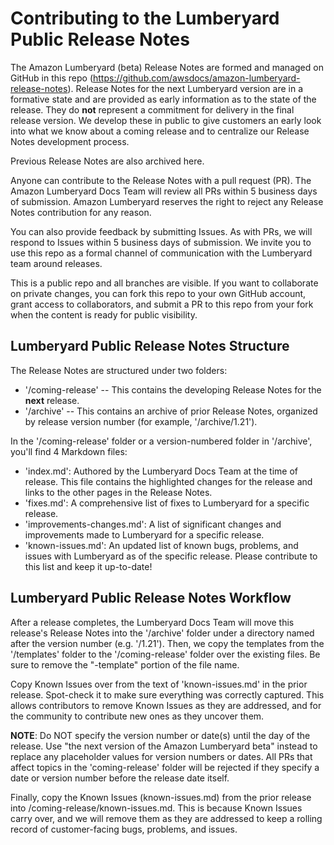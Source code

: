 # Contributing to the Lumberyard Public Release Notes

The Amazon Lumberyard (beta) Release Notes are formed and managed on GitHub in this repo (https://github.com/awsdocs/amazon-lumberyard-release-notes). Release Notes for the next Lumberyard version are in a formative state and are provided as early information as to the state of the release. They do **not** represent a commitment for delivery in the final release version. We develop these in public to give customers an early look into what we know about a coming release and to centralize our Release Notes development process. 

Previous Release Notes are also archived here.

Anyone can contribute to the Release Notes with a pull request (PR).  The Amazon Lumberyard Docs Team will review all PRs within 5 business days of submission. Amazon Lumberyard reserves the right to reject any Release Notes contribution for any reason.

You can also provide feedback by submitting Issues. As with PRs, we will respond to Issues within 5 business days of submission. We invite you to use this repo as a formal channel of communication with the Lumberyard team around releases.

This is a public repo and all branches are visible. If you want to collaborate on private changes, you can fork this repo to your own GitHub account, grant access to collaborators, and submit a PR to this repo from your fork when the content is ready for public visibility.

## Lumberyard Public Release Notes Structure

The Release Notes are structured under two folders:
  - '/coming-release' -- This contains the developing Release Notes for the **next** release. 
  - '/archive' -- This contains an archive of prior Release Notes, organized by release version number (for example, '/archive/1.21').

In the '/coming-release' folder or a version-numbered folder in '/archive', you'll find 4 Markdown files:
  - 'index.md': Authored by the Lumberyard Docs Team at the time of release. This file contains the highlighted changes for the release and links to the other pages in the Release Notes.
  - 'fixes.md': A comprehensive list of fixes to Lumberyard for a specific release.
  - 'improvements-changes.md': A list of significant changes and improvements made to Lumberyard for a specific release.
  - 'known-issues.md': An updated list of known bugs, problems, and issues with Lumberyard as of the specific release. Please contribute to this list and keep it up-to-date!

## Lumberyard Public Release Notes Workflow

After a release completes, the Lumberyard Docs Team will move this release's Release Notes into the '/archive' folder under a directory named after the version number (e.g. '/1.21'). Then, we copy the templates from the '/templates' folder to the '/coming-release' folder over the existing files. Be sure to remove the "-template" portion of the file name.

Copy Known Issues over from the text of 'known-issues.md' in the prior release. Spot-check it to make sure everything was correctly captured. This allows contributors to remove Known Issues as they are addressed, and for the community to contribute new ones as they uncover them.

**NOTE**: Do NOT specify the version number or date(s) until the day of the release. Use "the next version of the Amazon Lumberyard beta" instead to replace any placeholder values for version numbers or dates. All PRs that affect topics in the 'coming-release' folder will be rejected if they specify a date or version number before the release date itself.

Finally, copy the Known Issues (known-issues.md) from the prior release into /coming-release/known-issues.md. This is because Known Issues carry over, and we will remove them as they are addressed to keep a rolling record of customer-facing bugs, problems, and issues.



